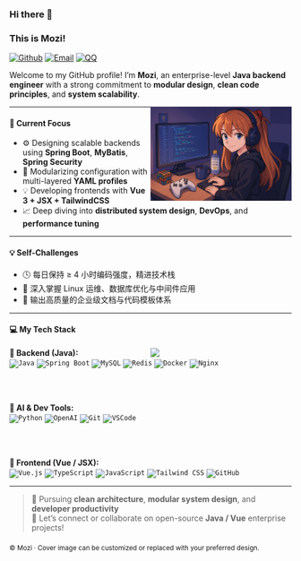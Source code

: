 ### Hi there 👋

### This is Mozi!

[![Github](https://img.shields.io/badge/-GitHub-000?style=flat&logo=Github&logoColor=white)](https://github.com/sunMozi)
[![Email](https://img.shields.io/badge/-Email-c14438?style=flat&logo=Gmail&logoColor=white)](yao2138844072@gmail.com)
[![QQ](https://img.shields.io/badge/QQ-2138844072-12B7F5?style=flat&logo=tencentqq&logoColor=white)](https://qm.qq.com/cgi-bin/qm/qr?k=2138844072)

Welcome to my GitHub profile! I’m **Mozi**, an enterprise-level **Java backend engineer** with a strong commitment to **modular design**, **clean code principles**, and **system scalability**.

<img align="right" alt="cover" src="./assets/cover.png" width="50%" height="auto" />

---

#### 🌱 Current Focus

- ⚙️ Designing scalable backends using **Spring Boot**, **MyBatis**, **Spring Security**
- 🧩 Modularizing configuration with multi-layered **YAML profiles**
- 💡 Developing frontends with **Vue 3 + JSX + TailwindCSS**
- 📈 Deep diving into **distributed system design**, **DevOps**, and **performance tuning**

---

#### 💡 Self-Challenges

- 🕓 每日保持 ≥ 4 小时编码强度，精进技术栈
- 🧠 深入掌握 Linux 运维、数据库优化与中间件应用
- 📘 输出高质量的企业级文档与代码模板体系

---

#### 💻 My Tech Stack

<p>
  <img width="50%" align="right" src="https://github-readme-stats.vercel.app/api?username=sunMozi&show_icons=true&hide_border=true&theme=default" />

<strong>🧱 Backend (Java):</strong><br />
<code><img width="10%" src="https://www.vectorlogo.zone/logos/java/java-ar21.svg" alt="Java" /></code>
<code><img width="10%" src="https://www.vectorlogo.zone/logos/springio/springio-ar21.svg" alt="Spring Boot" /></code>
<code><img width="10%" src="https://www.vectorlogo.zone/logos/mysql/mysql-ar21.svg" alt="MySQL" /></code>
<code><img width="10%" src="https://www.vectorlogo.zone/logos/redis/redis-ar21.svg" alt="Redis" /></code>
<code><img width="10%" src="https://www.vectorlogo.zone/logos/docker/docker-ar21.svg" alt="Docker" /></code>
<code><img width="10%" src="https://www.vectorlogo.zone/logos/nginx/nginx-ar21.svg" alt="Nginx" /></code>

<br /><br />

<strong>🤖 AI & Dev Tools:</strong><br />
<code><img width="10%" src="https://www.vectorlogo.zone/logos/python/python-ar21.svg" alt="Python" /></code>
<code><img width="10%" src="https://www.vectorlogo.zone/logos/openai/openai-ar21.svg" alt="OpenAI" /></code>
<code><img width="10%" src="https://www.vectorlogo.zone/logos/git-scm/git-scm-ar21.svg" alt="Git" /></code>
<code><img width="10%" src="https://www.vectorlogo.zone/logos/visualstudio_code/visualstudio_code-ar21.svg" alt="VSCode" /></code>

<br /><br />

<strong>🎨 Frontend (Vue / JSX):</strong><br />
<code><img width="10%" src="https://www.vectorlogo.zone/logos/vuejs/vuejs-ar21.svg" alt="Vue.js" /></code>
<code><img width="10%" src="https://www.vectorlogo.zone/logos/typescriptlang/typescriptlang-ar21.svg" alt="TypeScript" /></code>
<code><img width="10%" src="https://www.vectorlogo.zone/logos/javascript/javascript-ar21.svg" alt="JavaScript" /></code>
<code><img width="10%" src="https://www.vectorlogo.zone/logos/tailwindcss/tailwindcss-ar21.svg" alt="Tailwind CSS" /></code>
<code><img width="10%" src="https://www.vectorlogo.zone/logos/github/github-ar21.svg" alt="GitHub" /></code>

</p>

---

> 🧭 Pursuing **clean architecture**, **modular system design**, and **developer productivity**  
> 🤝 Let’s connect or collaborate on open-source **Java / Vue** enterprise projects!

<sub>© Mozi · Cover image can be customized or replaced with your preferred design.</sub>
